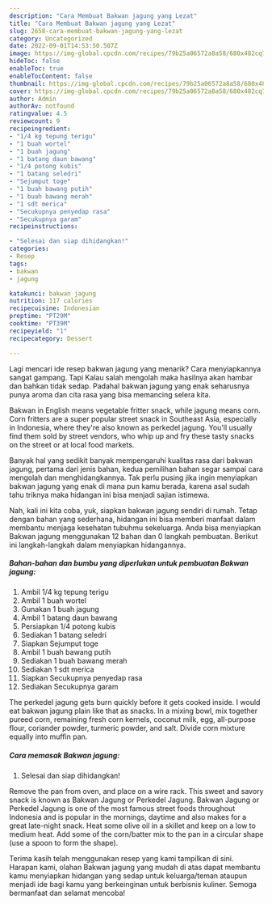 ```yaml
---
description: "Cara Membuat Bakwan jagung yang Lezat"
title: "Cara Membuat Bakwan jagung yang Lezat"
slug: 2658-cara-membuat-bakwan-jagung-yang-lezat
category: Uncategorized
date: 2022-09-01T14:53:50.507Z
image: https://img-global.cpcdn.com/recipes/79b25a06572a8a58/680x482cq70/bakwan-jagung-foto-resep-utama.jpg
hideToc: false
enableToc: true
enableTocContent: false
thumbnail: https://img-global.cpcdn.com/recipes/79b25a06572a8a58/680x482cq70/bakwan-jagung-foto-resep-utama.jpg
cover: https://img-global.cpcdn.com/recipes/79b25a06572a8a58/680x482cq70/bakwan-jagung-foto-resep-utama.jpg
author: Admin
authorAv: notfound
ratingvalue: 4.5
reviewcount: 9
recipeingredient:
- "1/4 kg tepung terigu"
- "1 buah wortel"
- "1 buah jagung"
- "1 batang daun bawang"
- "1/4 potong kubis"
- "1 batang seledri"
- "Sejumput toge"
- "1 buah bawang putih"
- "1 buah bawang merah"
- "1 sdt merica"
- "Secukupnya penyedap rasa"
- "Secukupnya garam"
recipeinstructions:

- "Selesai dan siap dihidangkan!"
categories:
- Resep
tags:
- bakwan
- jagung

katakunci: bakwan jagung 
nutrition: 117 calories
recipecuisine: Indonesian
preptime: "PT29M"
cooktime: "PT39M"
recipeyield: "1"
recipecategory: Dessert

---
```



Lagi mencari ide resep bakwan jagung yang menarik? Cara menyiapkannya sangat gampang. Tapi Kalau salah mengolah maka hasilnya akan hambar dan bahkan tidak sedap. Padahal bakwan jagung yang enak seharusnya punya aroma dan cita rasa yang bisa memancing selera kita.


Bakwan in English means vegetable fritter snack, while jagung means corn. Corn fritters are a super popular street snack in Southeast Asia, especially in Indonesia, where they&#39;re also known as perkedel jagung. You&#39;ll usually find them sold by street vendors, who whip up and fry these tasty snacks on the street or at local food markets.

Banyak hal yang sedikit banyak mempengaruhi kualitas rasa dari bakwan jagung, pertama dari jenis bahan, kedua pemilihan bahan segar sampai cara mengolah dan menghidangkannya. Tak perlu pusing jika ingin menyiapkan bakwan jagung yang enak di mana pun kamu berada, karena asal sudah tahu triknya maka hidangan ini bisa menjadi sajian istimewa.


Nah, kali ini kita coba, yuk, siapkan bakwan jagung sendiri di rumah. Tetap dengan bahan yang sederhana, hidangan ini bisa memberi manfaat dalam membantu menjaga kesehatan tubuhmu sekeluarga. Anda bisa menyiapkan Bakwan jagung menggunakan 12 bahan dan 0 langkah pembuatan. Berikut ini langkah-langkah dalam menyiapkan hidangannya.

<!--inarticleads1-->

##### Bahan-bahan dan bumbu yang diperlukan untuk pembuatan Bakwan jagung:

1. Ambil 1/4 kg tepung terigu
1. Ambil 1 buah wortel
1. Gunakan 1 buah jagung
1. Ambil 1 batang daun bawang
1. Persiapkan 1/4 potong kubis
1. Sediakan 1 batang seledri
1. Siapkan Sejumput toge
1. Ambil 1 buah bawang putih
1. Sediakan 1 buah bawang merah
1. Sediakan 1 sdt merica
1. Siapkan Secukupnya penyedap rasa
1. Sediakan Secukupnya garam


The perkedel jagung gets burn quickly before it gets cooked inside. I would eat bakwan jagung plain like that as snacks. In a mixing bowl, mix together pureed corn, remaining fresh corn kernels, coconut milk, egg, all-purpose flour, coriander powder, turmeric powder, and salt. Divide corn mixture equally into muffin pan. 

<!--inarticleads2-->

##### Cara memasak Bakwan jagung:


1. Selesai dan siap dihidangkan!

Remove the pan from oven, and place on a wire rack. This sweet and savory snack is known as Bakwan Jagung or Perkedel Jagung. Bakwan Jagung or Perkedel Jagung is one of the most famous street foods throughout Indonesia and is popular in the mornings, daytime and also makes for a great late-night snack. Heat some olive oil in a skillet and keep on a low to medium heat. Add some of the corn/batter mix to the pan in a circular shape (use a spoon to form the shape). 

Terima kasih telah menggunakan resep yang kami tampilkan di sini. Harapan kami, olahan Bakwan jagung yang mudah di atas dapat membantu kamu menyiapkan hidangan yang sedap untuk keluarga/teman ataupun menjadi ide bagi kamu yang berkeinginan untuk berbisnis kuliner. Semoga bermanfaat dan selamat mencoba!
